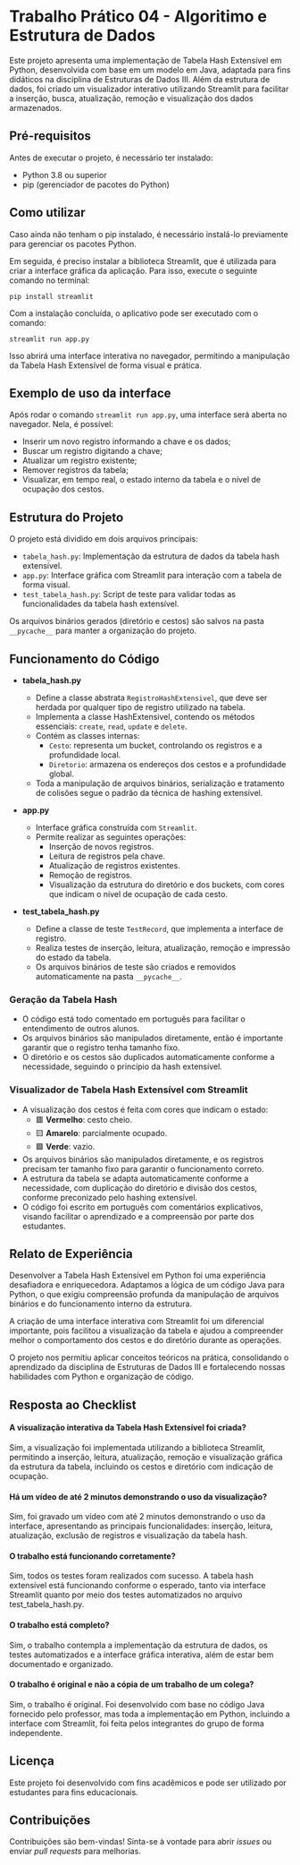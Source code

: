 # Trabalho Prático 04 - Algoritimo e Estrutura de Dados

Este projeto apresenta uma implementação de Tabela Hash Extensível em Python, desenvolvida com base em um modelo em Java, adaptada para fins didáticos na disciplina de Estruturas de Dados III. Além da estrutura de dados, foi criado um visualizador interativo utilizando Streamlit para facilitar a inserção, busca, atualização, remoção e visualização dos dados armazenados.

## Pré-requisitos

Antes de executar o projeto, é necessário ter instalado:

- Python 3.8 ou superior
- pip (gerenciador de pacotes do Python)

## Como utilizar

Caso ainda não tenham o pip instalado, é necessário instalá-lo previamente para gerenciar os pacotes Python.

Em seguida, é preciso instalar a biblioteca Streamlit, que é utilizada para criar a interface gráfica da aplicação. Para isso, execute o seguinte comando no terminal:

``` 
pip install streamlit
```

Com a instalação concluída, o aplicativo pode ser executado com o comando:

```
streamlit run app.py
```

Isso abrirá uma interface interativa no navegador, permitindo a manipulação da Tabela Hash Extensível de forma visual e prática.

## Exemplo de uso da interface

Após rodar o comando `streamlit run app.py`, uma interface será aberta no navegador. Nela, é possível:

- Inserir um novo registro informando a chave e os dados;
- Buscar um registro digitando a chave;
- Atualizar um registro existente;
- Remover registros da tabela;
- Visualizar, em tempo real, o estado interno da tabela e o nível de ocupação dos cestos.

## Estrutura do Projeto

O projeto está dividido em dois arquivos principais:

- `tabela_hash.py`: Implementação da estrutura de dados da tabela hash extensível.
- `app.py`: Interface gráfica com Streamlit para interação com a tabela de forma visual.
- `test_tabela_hash.py`: Script de teste para validar todas as funcionalidades da tabela hash extensível.

Os arquivos binários gerados (diretório e cestos) são salvos na pasta `__pycache__` para manter a organização do projeto.

## Funcionamento do Código

- **tabela_hash.py**
    - Define a classe abstrata `RegistroHashExtensivel`, que deve ser herdada por qualquer tipo de registro utilizado na tabela.
    - Implementa a classe HashExtensivel, contendo os métodos essenciais: `create`, `read`, `update` e `delete`.
    - Contém as classes internas:
        - `Cesto`: representa um bucket, controlando os registros e a profundidade local.
        - `Diretorio`: armazena os endereços dos cestos e a profundidade global.
    - Toda a manipulação de arquivos binários, serialização e tratamento de colisões segue o padrão da técnica de hashing extensível.

- **app.py**
    - Interface gráfica construída com `Streamlit`.
    - Permite realizar as seguintes operações:
        - Inserção de novos registros.
        - Leitura de registros pela chave.
        - Atualização de registros existentes.
        - Remoção de registros.
        - Visualização da estrutura do diretório e dos buckets, com cores que indicam o nível de ocupação de cada cesto.

- **test_tabela_hash.py**
  - Define a classe de teste `TestRecord`, que implementa a interface de registro.
  - Realiza testes de inserção, leitura, atualização, remoção e impressão do estado da tabela.
  - Os arquivos binários de teste são criados e removidos automaticamente na pasta `__pycache__`.

### Geração da Tabela Hash

- O código está todo comentado em português para facilitar o entendimento de outros alunos.
- Os arquivos binários são manipulados diretamente, então é importante garantir que o registro tenha tamanho fixo.
- O diretório e os cestos são duplicados automaticamente conforme a necessidade, seguindo o princípio da hash extensível.

### Visualizador de Tabela Hash Extensível com Streamlit

- A visualização dos cestos é feita com cores que indicam o estado:
    - 🟥 **Vermelho**: cesto cheio.
    - 🟨 **Amarelo**: parcialmente ocupado.
    - 🟩 **Verde**: vazio.
- Os arquivos binários são manipulados diretamente, e os registros precisam ter tamanho fixo para garantir o funcionamento correto.
- A estrutura da tabela se adapta automaticamente conforme a necessidade, com duplicação do diretório e divisão dos cestos, conforme preconizado pelo hashing extensível.
- O código foi escrito em português com comentários explicativos, visando facilitar o aprendizado e a compreensão por parte dos estudantes.

## Relato de Experiência

Desenvolver a Tabela Hash Extensível em Python foi uma experiência desafiadora e enriquecedora. Adaptamos a lógica de um código Java para Python, o que exigiu compreensão profunda da manipulação de arquivos binários e do funcionamento interno da estrutura.

A criação de uma interface interativa com Streamlit foi um diferencial importante, pois facilitou a visualização da tabela e ajudou a compreender melhor o comportamento dos cestos e do diretório durante as operações.

O projeto nos permitiu aplicar conceitos teóricos na prática, consolidando o aprendizado da disciplina de Estruturas de Dados III e fortalecendo nossas habilidades com Python e organização de código.

## Resposta ao Checklist

#### A visualização interativa da Tabela Hash Extensível foi criada?
Sim, a visualização foi implementada utilizando a biblioteca Streamlit, permitindo a inserção, leitura, atualização, remoção e visualização gráfica da estrutura da tabela, incluindo os cestos e diretório com indicação de ocupação.

#### Há um vídeo de até 2 minutos demonstrando o uso da visualização?
Sim, foi gravado um vídeo com até 2 minutos demonstrando o uso da interface, apresentando as principais funcionalidades: inserção, leitura, atualização, exclusão de registros e visualização da tabela hash.


#### O trabalho está funcionando corretamente?
Sim, todos os testes foram realizados com sucesso. A tabela hash extensível está funcionando conforme o esperado, tanto via interface Streamlit quanto por meio dos testes automatizados no arquivo test_tabela_hash.py.


#### O trabalho está completo?
Sim, o trabalho contempla a implementação da estrutura de dados, os testes automatizados e a interface gráfica interativa, além de estar bem documentado e organizado.


#### O trabalho é original e não a cópia de um trabalho de um colega?
Sim, o trabalho é original. Foi desenvolvido com base no código Java fornecido pelo professor, mas toda a implementação em Python, incluindo a interface com Streamlit, foi feita pelos integrantes do grupo de forma independente.

## Licença

Este projeto foi desenvolvido com fins acadêmicos e pode ser utilizado por estudantes para fins educacionais.

## Contribuições

Contribuições são bem-vindas! Sinta-se à vontade para abrir *issues* ou enviar *pull requests* para melhorias.
